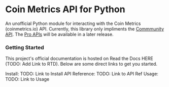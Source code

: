 Coin Metrics API for Python
===========================

An unofficial Python module for interacting with the Coin Metrics (coinmetrics.io) API. Currently, this library only impliments the [Commmunity API](https://coinmetrics.io/api/). The [Pro APIs](https://coinmetrics.io/cm-network-data-pro/) will be available in a later release.

### Getting Started


This project's official documentation is hosted on Read the Docs HERE (TODO: Add Link to RTD). Below are some direct links to get you started.

Install: TODO: Link to Install
API Reference: TODO: Link to API Ref
Usage: TODO: Link to Usage 

